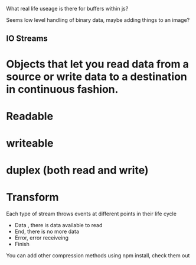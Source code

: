 What real life useage is there for buffers within js?

Seems low level handling of binary data, maybe adding things to an image?

IO Streams
------------
# Objects that let you read data from a source or write data to a destination in continuous fashion.

# Readable
# writeable
# duplex (both read and write)
# Transform

Each type of stream throws events at different points in their life cycle

- Data , there is data available to read
- End, there is no more data
- Error, error receiveing
- Finish

You can add other compression methods using npm install, check them out